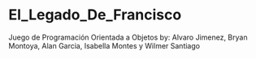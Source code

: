 # El_Legado_De_Francisco
Juego de Programación Orientada a Objetos by: Alvaro Jimenez, Bryan Montoya, Alan Garcia, Isabella Montes y Wilmer Santiago
